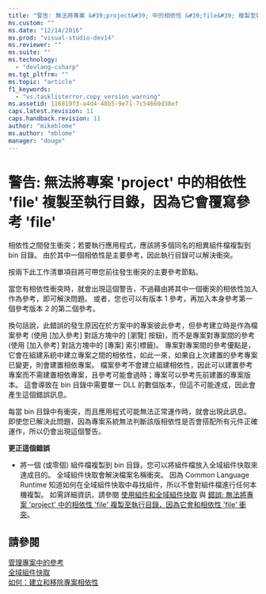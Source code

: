 ```yaml
---
title: "警告: 無法將專案 &#39;project&#39; 中的相依性 &#39;file&#39; 複製至執行目錄，因為它會覆寫參考 &#39;file&#39; | Microsoft Docs"
ms.custom: ""
ms.date: "12/14/2016"
ms.prod: "visual-studio-dev14"
ms.reviewer: ""
ms.suite: ""
ms.technology: 
  - "devlang-csharp"
ms.tgt_pltfrm: ""
ms.topic: "article"
f1_keywords: 
  - "vs.tasklisterror.copy_version_warning"
ms.assetid: 116819f3-a4d4-48b5-9e71-7c54660d38ef
caps.latest.revision: 11
caps.handback.revision: 11
author: "mikeblome"
ms.author: "mblome"
manager: "douge"
---
```

# 警告: 無法將專案 &#39;project&#39; 中的相依性 &#39;file&#39; 複製至執行目錄，因為它會覆寫參考 &#39;file&#39;
相依性之間發生衝突；若要執行應用程式，應該將多個同名的相異組件檔複製到 bin 目錄。 由於其中一個相依性是主要參考，因此執行目錄可以解決衝突。  
  
 按兩下此工作清單項目將可帶您前往發生衝突的主要參考節點。  
  
 當您有相依性衝突時，就會出現這個警告，不過藉由將其中一個衝突的相依性加入作為參考，即可解決問題。 或者，您也可以有版本 1 參考，再加入本身參考第一個參考版本 2 的第二個參考。  
  
 換句話說，此錯誤的發生原因在於方案中的專案彼此參考，但參考建立時是作為檔案參考 \(使用 \[加入參考\][](http://msdn.microsoft.com/zh-tw/2feb0fe2-0805-4cc9-8cba-b0315849dfb7) 對話方塊中的 \[瀏覽\] 按鈕\)，而不是專案對專案間的參考 \(使用 \[加入參考\] 對話方塊中的 \[專案\] 索引標籤\)。 專案對專案間的參考優點是，它會在組建系統中建立專案之間的相依性，如此一來，如果自上次建置的參考專案已變更，則會建置相依專案。 檔案參考不會建立組建相依性，因此可以建置參考專案而不需建置相依專案，且參考可能會過時；專案可以參考先前建置的專案版本。 這會導致在 bin 目錄中需要單一 DLL 的數個版本，但這不可能達成，因此會產生這個錯誤訊息。  
  
 每當 bin 目錄中有衝突，而且應用程式可能無法正常運作時，就會出現此訊息。 即使您已解決此問題，因為專案系統無法判斷該版相依性是否會搭配所有元件正確運作，所以仍會出現這個警告。  
  
 **更正這個錯誤**  
  
-   將一個 \(或零個\) 組件檔複製到 bin 目錄，您可以將組件檔放入全域組件快取來達成目的。 全域組件快取會解決檔案名稱衝突。 因為 Common Language Runtime 知道如何在全域組件快取中尋找組件，所以不會對組件檔進行任何本機複製。 如需詳細資訊，請參閱 [使用組件和全域組件快取](../Topic/Working%20with%20Assemblies%20and%20the%20Global%20Assembly%20Cache.md) 與 [錯誤: 無法將專案 'project' 中的相依性 'file' 複製至執行目錄，因為它會和相依性 'file' 衝突](../misc/error-the-dependency-file-in-project-project-cannot-be-copied-to-the-run-directory-because-it-would-conflict-with-dependency-file.md)。  
  
## 請參閱  
 [管理專案中的參考](../Topic/Managing%20references%20in%20a%20project.md)   
 [全域組件快取](../Topic/Global%20Assembly%20Cache.md)   
 [如何：建立和移除專案相依性](../Topic/How%20to:%20Create%20and%20Remove%20Project%20Dependencies.md)